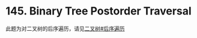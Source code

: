 # 145. Binary Tree Postorder Traversal

此题为对二叉树的后序遍历，请见[二叉树#后序遍历](https://github.com/objchris/LeetCodePearl/blob/master/Algorithm/Binary%20Tree.md#%E5%90%8E%E5%BA%8F%E9%81%8D%E5%8E%86)